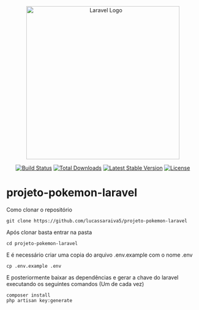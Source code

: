 <p align="center"><a href="https://laravel.com" target="_blank"><img src="https://raw.githubusercontent.com/laravel/art/master/logo-lockup/5%20SVG/2%20CMYK/1%20Full%20Color/laravel-logolockup-cmyk-red.svg" width="400" alt="Laravel Logo"></a></p>

<p align="center">
<a href="https://github.com/laravel/framework/actions"><img src="https://github.com/laravel/framework/workflows/tests/badge.svg" alt="Build Status"></a>
<a href="https://packagist.org/packages/laravel/framework"><img src="https://img.shields.io/packagist/dt/laravel/framework" alt="Total Downloads"></a>
<a href="https://packagist.org/packages/laravel/framework"><img src="https://img.shields.io/packagist/v/laravel/framework" alt="Latest Stable Version"></a>
<a href="https://packagist.org/packages/laravel/framework"><img src="https://img.shields.io/packagist/l/laravel/framework" alt="License"></a>
</p>

# projeto-pokemon-laravel

Como clonar o repositório
```
git clone https://github.com/lucassaraiva5/projeto-pokemon-laravel
```

Após clonar basta entrar na pasta

```
cd projeto-pokemon-laravel
```

E é necessário criar uma copia do arquivo .env.example com o nome .env

```
cp .env.example .env
```

E posteriormente baixar as dependências e gerar a chave do laravel executando os seguintes comandos (Um de cada vez)

```
composer install
php artisan key:generate
```

